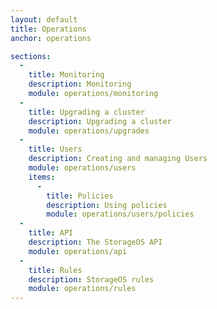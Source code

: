 ```yaml
---
layout: default
title: Operations
anchor: operations

sections:
  -
    title: Monitoring
    description: Monitoring
    module: operations/monitoring
  -
    title: Upgrading a cluster
    description: Upgrading a cluster
    module: operations/upgrades
  -
    title: Users
    description: Creating and managing Users
    module: operations/users
    items:
      -
        title: Policies
        description: Using policies
        module: operations/users/policies
  -
    title: API
    description: The StorageOS API
    module: operations/api
  -
    title: Rules
    description: StorageOS rules
    module: operations/rules
---
```

